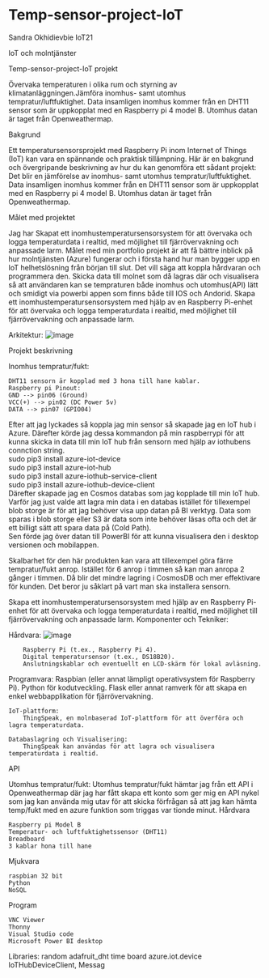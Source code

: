 # Temp-sensor-project-IoT

Sandra Okhidievbie IoT21

IoT och molntjänster

Temp-sensor-project-IoT projekt

Övervaka temperaturen i olika rum och styrning av klimatanläggningen.Jämföra inomhus- samt utomhus tempratur/luftfuktighet. Data insamligen inomhus kommer från en DHT11 sensor som är uppkopplat med en Raspberry pi 4 model B. Utomhus datan är taget från Openweathermap.

Bakgrund

Ett temperatursensorsprojekt med Raspberry Pi inom Internet of Things (IoT) kan vara en spännande och praktisk tillämpning. Här är en bakgrund och övergripande beskrivning av hur du kan genomföra ett sådant projekt: Det blir en jämförelse av inomhus- samt utomhus tempratur/luftfuktighet. Data insamligen inomhus kommer från en DHT11 sensor som är uppkopplat med en Raspberry pi 4 model B. Utomhus datan är taget från Openweathermap.

Målet med projektet

Jag har Skapat ett inomhustemperatursensorsystem för att övervaka och logga temperaturdata i realtid, med möjlighet till fjärrövervakning och anpassade larm.
Målet med min portfolio projekt är att få bättre inblick på hur molntjänsten (Azure) fungerar och i första hand hur man bygger upp en IoT helhetslösning från början till slut. Det vill säga att koppla hårdvaran och programmera den. Skicka data till molnet som då lagras där och visualisera så att användaren kan se tempraturen både inomhus och utomhus(API) lätt och smidigt via powerbi appen som finns både till IOS och Andorid. Skapa ett inomhustemperatursensorsystem med hjälp av en Raspberry Pi-enhet för att övervaka och logga temperaturdata i realtid, med möjlighet till fjärrövervakning och anpassade larm.

Arkitektur:
![image](https://github.com/SandyOkhid/Temp-sensor-project-IoT/assets/94047075/a42bacca-b61f-417d-87f3-96a1670714f4)


Projekt beskrivning

Inomhus tempratur/fukt:

    DHT11 sensorn är kopplad med 3 hona till hane kablar. 
    Raspberry pi Pinout:
    GND --> pin06 (Ground)
    VCC(+) --> pin02 (DC Power 5v)
    DATA --> pin07 (GPIO04)

Efter att jag lyckades så koppla jag min sensor så skapade jag en IoT hub i Azure.
Därefter körde jag dessa kommandon på min raspberrypi för
att kunna skicka in data till min IoT hub från sensorn med 
hjälp av iothubens connction string.    
    sudo pip3 install azure-iot-device  
    sudo pip3 install azure-iot-hub  
    sudo pip3 install azure-iothub-service-client  
    sudo pip3 install azure-iothub-device-client  
Därefter skapade jag en Cosmos databas som jag kopplade till min IoT hub. 
Varför jag just valde att lagra min data i en databas istället för
tillexempel blob storge är för att jag behöver visa upp datan på BI verktyg. 
Data som sparas i blob storge eller S3 är data som inte behöver läsas ofta och 
det är ett billigt sätt att spara data på (Cold Path).  
Sen förde jag över datan till PowerBI för att kunna
visualisera den i desktop versionen och mobilappen. 

Skalbarhet för den här produkten kan vara att tillexempel göra färre tempratur/fukt anrop. Istället för 6 anrop i timmen så kan man anropa 2 gånger i timmen. Då blir det mindre lagring i CosmosDB och mer effektivare för kunden. Det beror ju såklart på vart man ska installera sensorn.

Skapa ett inomhustemperatursensorsystem med hjälp av en Raspberry Pi-enhet för att övervaka och logga temperaturdata i realtid, med möjlighet till fjärrövervakning och anpassade larm.
Komponenter och Tekniker:

Hårdvara:
![image](https://github.com/SandyOkhid/Temp-sensor-project-IoT/assets/94047075/ab3cf824-784f-4f93-bfd5-9464dabe0307)


        Raspberry Pi (t.ex., Raspberry Pi 4).
        Digital temperatursensor (t.ex., DS18B20).
        Anslutningskablar och eventuellt en LCD-skärm för lokal avläsning.

Programvara:
        Raspbian (eller annat lämpligt operativsystem för Raspberry Pi).
        Python för kodutveckling.
        Flask eller annat ramverk för att skapa en enkel webbapplikation för fjärrövervakning.

    IoT-plattform:
        ThingSpeak, en molnbaserad IoT-plattform för att överföra och lagra temperaturdata.

    Databaslagring och Visualisering:
        ThingSpeak kan användas för att lagra och visualisera temperaturdata i realtid.

API

Utomhus tempratur/fukt: Utomhus tempratur/fukt hämtar jag från ett API i Openweathermap där jag har fått skapa ett konto som ger mig en API nykel som jag kan använda mig utav för att skicka förfrågan så att jag kan hämta temp/fukt med en azure funktion som triggas var tionde minut.
Hårdvara

    Raspberry pi Model B
    Temperatur- och luftfuktighetssensor (DHT11)
    Breadboard
    3 kablar hona till hane

Mjukvara

    raspbian 32 bit
    Python
    NoSQL

Program

    VNC Viewer
    Thonny
    Visual Studio code
    Microsoft Power BI desktop

Libraries:
random
adafruit_dht time board
azure.iot.device IoTHubDeviceClient, Messag
